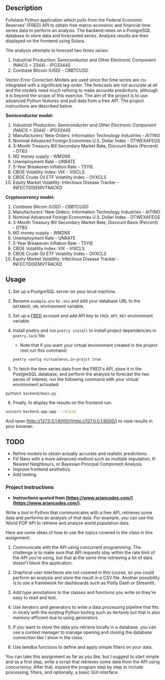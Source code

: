 ## Description

Fullstack Python application which pulls from the Federal Economic Reserves' (FRED) API to obtain free marco-economic and financial time series data to perform an analysis. The backend relies on a PostgreSQL database to store data and forecasted series. Analysis results are then displayed on the frontend using Solara.

The analysis attempts to forecast two times series:
1) Industrial Production: Semiconductor and Other Electronic Component (NAICS = 3344) - IPG3344S
2) Coinbase Bitcoin (USD) - CBBTCUSD

Vector-Error Correction Models are used since the time series are co-integrated with a significant lag-order. The forecasts are not accurate at all and the models need much refining to make accurate predictions, although it is beyond the scope of this exercise. The aim of the project is to use advanced Python features and pull data from a free API. The project instructions are described below.

**Semiconductor model:**
1) *Industrial Production: Semiconductor and Other Electronic Component (NAICS = 3344) - IPG3344S*
2) Manufacturers' New Orders: Information Technology Industries - AITINO
3) Nominal Advanced Foreign Economies U.S. Dollar Index - DTWEXAFEGS
4) 3-Month Treasury Bill Secondary Market Rate, Discount Basis (Percent) - DTB3
5) M2 money supply - WM2NS
6) Unemployment Rate - UNRATE
7) 5-Year Breakeven Inflation Rate - T5YIE
8) CBOE Volatility Index: VIX - VIXCLS
9) CBOE Crude Oil ETF Volatility Index - OVXCLS
10) Equity Market Volatility: Infectious Disease Tracker - INFECTDISEMVTRACKD

**Cryptocurrency model:**
1) *Coinbase Bitcoin (USD) - CBBTCUSD*
2) Manufacturers' New Orders: Information Technology Industries - AITINO
3) Nominal Advanced Foreign Economies U.S. Dollar Index - DTWEXAFEGS
4) 3-Month Treasury Bill Secondary Market Rate, Discount Basis (Percent) - DTB3
5) M2 money supply - WM2NS
6) Unemployment Rate - UNRATE
7) 5-Year Breakeven Inflation Rate - T5YIE
8) CBOE Volatility Index: VIX - VIXCLS
9) CBOE Crude Oil ETF Volatility Index - OVXCLS
10) Equity Market Volatility: Infectious Disease Tracker - INFECTDISEMVTRACKD



## Usage

1) Set up a PostgreSQL server on your local machine.

2) Rename `example.env` to `.env` and add your database URL to the `DATABASE_URL` environment variable.

3) Set up a [FRED](https://fred.stlouisfed.org/) account and add API key to `FRED_API_KEY` environment variable.

4) Install poetry and run `poetry install` to install project dependencies in `poetry.lock` file.

    * Note that if you want your virtual environment created in the project root run this command:
    ```zsh
    poetry config virtualenvs.in-projct true
    ```

5) To fetch the time series data from the FRED's API, store it in the PostgreSQL database, and perform the analysis to forecast the two series of interest, run the following command with your virtual environment activated:

```zsh
python3 backend/main.py
```

6) Finally, to display the results on the frontend run:

```zsh
uvicorn backend.app:app --reload
```

And open [http://127.0.0.1:8000/](http://127.0.0.1:8000/) to view results in your browser.

## TODO

* Refine models to obtain actually accurate and realistic predictions.
* Fill Nans with a more advanced method such as multiple imputation, K-Nearest Neighbours, or Bayesian Principal Component Analysis.
* Improve frontend aesthetics.
* Add testing.

### Project Instructions

* **Instructions quoted from [https://www.arjancodes.com/](https://www.arjancodes.com/).**

Write a tool in Python that communicates with a free API, retrieves some data and performs an analysis of that data. For example, you can use the World POP API to retrieve and analyze world population data.

Here are some ideas of how to use the topics covered in the class in this assignment:

1. Communicate with the API using concurrent programming. The challenge is to make sure that API requests stay within the rate limit of the API you're using, but that at the same time retrieving a lot of data doesn't block the application.

2. Graphical user interfaces are not covered in this course, so you could perform an analysis and store the result in a CSV file. Another possibility is to use a framework for dashboards such as Plotly Dash or Streamlit.

3. Add type annotations to the classes and functions you write so they're easy to read and test.

4. Use iterators and generators to write a data processing pipeline that fits in nicely with the existing Python tooling such as itertools but that is also memory-efficient due to using generators.

5. If you want to store the data you retrieve locally in a database, you can use a context manager to manage opening and closing the database connection like I show in the class.

6. Use lamdba functions to define and apply simple filters on your data.

You can take this assignment as far as you like, but I suggest to start simple and as a first step, write a script that retrieves some data from the API using concurrency. After that, expand the program step by step to include processing, filters, and optionally, a basic GUI interface.